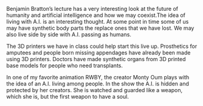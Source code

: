 Benjamin Bratton’s lecture has a very interesting look at the future of humanity and artificial intelligence and how we may coexist.The idea of living with A.I. is an interesting thought. At some point in time some of us may have synthetic body parts the replace ones that we have lost. We may also live side by side with A.I. passing as humans.

The 3D printers we have in class could help start this live up. Prosthetics for amputees and people born missing appendages have already been made using 3D printers. Doctors have made synthetic organs from 3D printed base models for people who need transplants.

In one of my favorite animation RWBY, the creator Monty Oum plays with the idea of an A.I. living among people. In the show the A.I. is hidden and protected by her creators. She is watched and guarded like a weapon, which she is, but the first weapon to have a soul.
